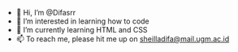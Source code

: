 - 👋 Hi, I’m @Difasrr
- 👀 I’m interested in learning how to code
- 🌱 I’m currently learning HTML and CSS
- 📫 To reach me, please hit me up on sheilladifa@mail.ugm.ac.id

<!---
Difasrr/Difasrr is a ✨ special ✨ repository because its `README.md` (this file) appears on your GitHub profile.
You can click the Preview link to take a look at your changes.
--->
